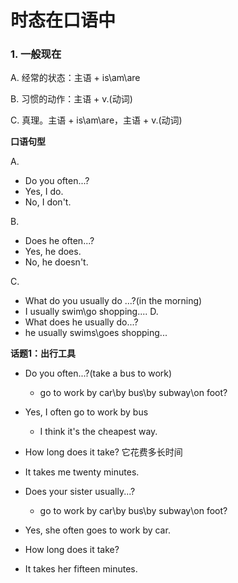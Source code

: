 # 时态在口语中

### 1. 一般现在

A. 经常的状态：主语 + is\am\are

B. 习惯的动作：主语 + v.(动词)

C. 真理。主语 + is\am\are，主语 + v.(动词)

**口语句型**

A.
- Do you often...?
- Yes, I do.
- No, I don't.

B.
- Does he often...?
- Yes, he does.
- No, he doesn't.

C.
- What do you usually do ...?(in the morning)
- I usually swim\go shopping....
D.
- What does he usually do...?
- he usually swims\goes shopping...

**话题1：出行工具**
- Do you often...?(take a bus to work)
  - go to work by car\by bus\by subway\on foot?
- Yes, I often go to work by bus
  - I think it's the cheapest way.
- How long does it take? 它花费多长时间
- It takes me twenty minutes.

- Does your sister usually...?
  - go to work by car\by bus\by subway\on foot?
- Yes, she often goes to work by car.
- How long does it take?
- It takes her fifteen minutes.